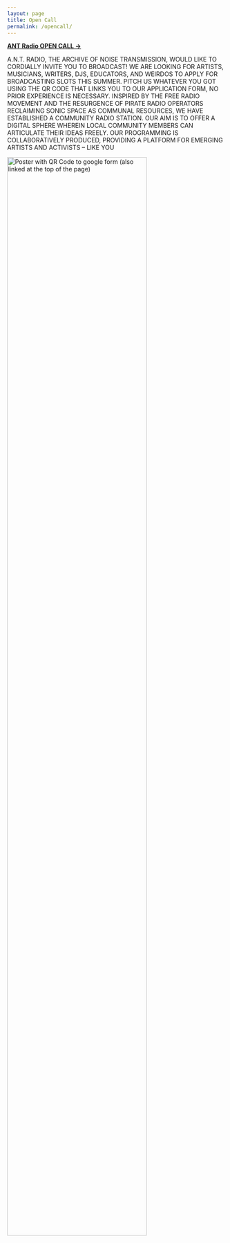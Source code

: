 ```yaml
---
layout: page
title: Open Call
permalink: /opencall/
---
```


[**ANT Radio OPEN CALL →**](https://docs.google.com/forms/d/e/1FAIpQLSe_QKcFig1y1ULxPhF9VZZpI78R9htSBSO8TVJPR_MzszydWg/viewform?usp=sf_link)

A.N.T. RADIO, THE ARCHIVE OF NOISE TRANSMISSION, WOULD LIKE TO CORDIALLY INVITE YOU TO BROADCAST! WE ARE LOOKING FOR ARTISTS, MUSICIANS, WRITERS, DJS, EDUCATORS, AND WEIRDOS TO APPLY FOR BROADCASTING SLOTS THIS SUMMER. PITCH US WHATEVER YOU GOT USING THE QR CODE THAT LINKS YOU TO OUR APPLICATION FORM, NO PRIOR EXPERIENCE IS NECESSARY. INSPIRED BY THE FREE RADIO MOVEMENT AND THE RESURGENCE OF PIRATE RADIO OPERATORS RECLAIMING SONIC SPACE AS COMMUNAL RESOURCES, WE HAVE ESTABLISHED A COMMUNITY RADIO STATION. OUR AIM IS TO OFFER A DIGITAL SPHERE WHEREIN LOCAL COMMUNITY MEMBERS CAN ARTICULATE THEIR IDEAS FREELY. OUR PROGRAMMING IS COLLABORATIVELY PRODUCED, PROVIDING A PLATFORM FOR EMERGING ARTISTS AND ACTIVISTS – LIKE YOU

<img style="width: 80%;" alt="Poster with QR Code to google form (also linked at the top of the page)" src="../../images/opencall.png"/>






